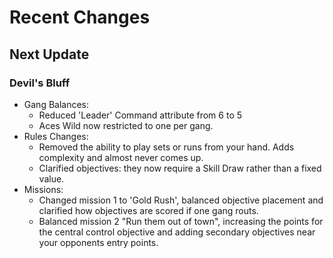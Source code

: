 # Recent Changes

## Next Update

### Devil's Bluff

- Gang Balances:
    - Reduced 'Leader' Command attribute from 6 to 5
    - Aces Wild now restricted to one per gang.
- Rules Changes:
    - Removed the ability to play sets or runs from your hand. Adds complexity and almost never comes up.
    - Clarified objectives: they now require a Skill Draw rather than a fixed value.
- Missions:
    - Changed mission 1 to 'Gold Rush', balanced objective placement and clarified how objectives are scored if one gang routs.
    - Balanced mission 2 "Run them out of town", increasing the points for the central control objective and adding secondary objectives near your opponents entry points.